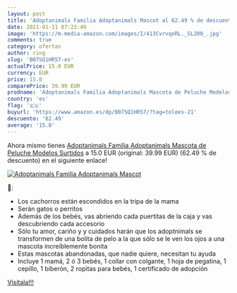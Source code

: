 ```yaml
---
layout: post
title: 'Adoptanimals Familia Adoptanimals Mascot al 62.49 % de descuento'
date: 2021-01-11 07:23:49
image: 'https://m.media-amazon.com/images/I/413CvrvqoRL._SL200_.jpg'
comments: true
category: ofertas
author: ring
slug: 'B07SQ1HR57-es'
actualPrice: 15.0 EUR
currency: EUR
price: 15.0
comparePrice: 39.99 EUR
prodname: 'Adoptanimals Familia Adoptanimals Mascota de Peluche Modelos Surtidos'
country: 'es'
flag: '🇪🇸'
buyurl: 'https://www.amazon.es/dp/B07SQ1HR57/?tag=tolees-21'
descuento: '62.49'
average: '15.0'
---
```


Ahora mismo tienes [Adoptanimals Familia Adoptanimals Mascota de Peluche Modelos Surtidos](https://www.amazon.es/dp/B07SQ1HR57/?tag=tolees-21) a 15.0 EUR (original: 39.99 EUR) (62.49 %  de descuento) en el siguiente enlace!

[![Adoptanimals Familia Adoptanimals Mascot](https://m.media-amazon.com/images/I/413CvrvqoRL._SL200_.jpg)](https://www.amazon.es/dp/B07SQ1HR57/?tag=tolees-21)

🔎:

- Los cachorros están escondidos en la tripa de la mama
- Serán gatos o perritos
- Además de los bebés, vas abriendo cada puertitas de la caja y vas descubriendo cada accesorio
- Sólo tu amor, cariño y y cuidados harán que los adoptnimals se transformen de una bolita de pelo a la que sólo se le ven los ojos a una mascota increíblemente bonita
- Estas mascotas abandonadas, que nadie quiere, necesitan tu ayuda
- Incluye 1 mamá, 2 ó 3 bebés, 1 collar con colgante, 1 hoja de pegatina, 1 cepillo, 1 biberón, 2 ropitas para bebés, 1 certificado de adopción

[Visítala!!!](https://www.amazon.es/dp/B07SQ1HR57/?tag=tolees-21)
